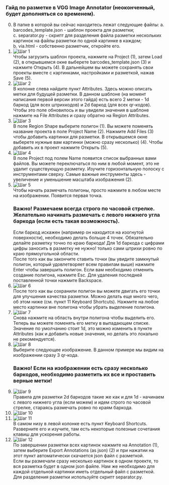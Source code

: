 ### Гайд по разметке в VGG Image Annotator (неоконченный, будет дополняться со временем).

0. В папке в которой вы сейчас находитесь лежат следующие файлы:
   a. barcodes_template.json - шаблон проекта для разметки;  
   c. separator.py - скрипт для разделения файла разметки нескольких картинок на файлы разметки по одной картинке в каждом;  
   b. via.html - собственно разметчик, откройте его.  
2. ![Шаг 1](guide_images/1.png)  
    Чтобы загрузить шаблон проекта, нажмите на Project (1), затем Load (2), в открывшемся окне выберете barcodes_template.json (3) и нажмите Открыть (4). В дальнейшем вы можете сохранять свои проекты вместе с картинками, настройками и разметкой, нажав Save (5).  
3. ![Шаг 2](guide_images/2.png)  
   В колонке слева найдите пункт Attributes. Здесь можно описать метки для будущей разметки. В данном шаблоне (на момент написания первой версии этого гайда) есть всего 2 метки - 1d баркод (для всех штрихкодов) и 2d баркод (для всех qr-кодов). Чтобы это поле обновилось и вы увидели значения в шаблоне нажмите на File Attributes и сразу обратно на Region Attributes.  
4. ![Шаг 3](guide_images/3.png)  
   В поле Region Shape выберите полигон (1). Вы можете поменять название проекта в поле Project Name (2). Нажмите Add Files (3) чтобы добавить картинки для разметки. В открывшемся окне выберете нужные вам картинки (можно сразу несколько) (4). Чтобы добавить их в проект нажмите Открыть (5).  
5. ![Шаг 4](guide_images/4.png)  
   В поле Project под полем Name появится список выбранных вами файлов. Вы можете переключаться по ним в любой момент, это не удалит существующую разметку. Изучите горизонтальную полоску с инструментами сверху. Самые важные инструменты здесь - увеличение и уменьшение масштаба изображения (2).  
6. ![Шаг 5](guide_images/5.png)  
   Чтобы начать размечать полигоны, просто нажмите в любом месте на изображении. Появится первая точка.  
   ### Важно! Размечаем всегда строго по часовой стрелке. Желательно начинать размечать с левого нижнего угла баркода (если есть такая возможность).  
   Если баркод искажен (например он находится на изогнутой поверхности), необходимо делать больше 4 точек. Обязательно делайте разметку точно по краю баркода! Для 1d баркода с цифрами цифры заносить в разметку не нужно! только сами штрихи ровно по краю прямоугольной области.  
   После того как вы закончите ставить точки (вы увидите замкнутый полигон, который удовлетворяет всем правилам выше) нажмите Enter чтобы завершить полигон. Если вам необходимо отменить создание полигона, нажмите Esc. Для удаления последней поставленной точки нажмите Backspace.  
7. ![Шаг 6](guide_images/6.png)  
   После того как вы сохранили полигон вы можете двигать его точки для улучшения качества разметки. Можно делать еще много чего, об этом ниже (см. пункт 11 Keyboard Shortcuts). Нажмите на любое место картинки вне полигона чтобы убрать выделение полигона.  
8. ![Шаг 7](guide_images/7.png)  
   Снова нажмите на область внутри полигона чтобы выделить его. Теперь вы можете поменять его метку в выпадающем списке. Значение по умолчанию стоит 1d, это можно изменить в пункте Attributes (как и добавить новые значения, но делать это локально не рекомендуется).  
9. ![Шаг 8](guide_images/8.png)  
   Выберите следующее изображение. В данном примере мы видим на изображении сразу 3 qr-кода.
   ### Важно! Если на изображении есть сразу несколько баркодов, необходимо разметить их все и проставить верные метки!  
10. ![Шаг 9](guide_images/9.png)  
   Правила для разметки 2d баркодов такие же как и для 1d - начинаем с левого нижнего угла (если можем) и идем строго по часовой стрелке, стараясь размечать ровно по краям баркода.  
11. ![Шаг 10](guide_images/10.png)  
12. ![Шаг 11](guide_images/11.png)  
   В самом низу в левой колонке есть пункт Keyboard Shortcuts. Разверните его и изучите, там есть некоторые полезные сочетания клавиш для ускорения работы.  
13. ![Шаг 12](guide_images/12.png)  
   По завершении разметки всех картинок нажмите на Annotation (1), затем выберите Export Annotations (as json) (2) и при нажатии на этот пункт автоматически скачается json файл с разметкой.  
   Если вы размечали сразу несколько картинок в одном проекте, то вся разметка будет в одном json файле. Нам же необходимо для каждой отдельной картинки иметь отдельный файл с разметкой.  
   Для разделения разметки используйте скрипт separator.py.

